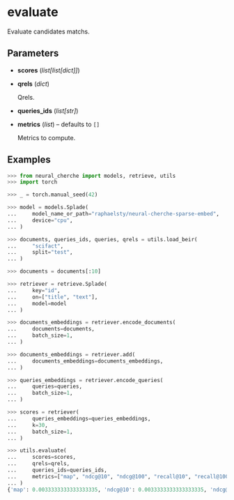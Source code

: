 # evaluate

Evaluate candidates matchs.



## Parameters

- **scores** (*list[list[dict]]*)

- **qrels** (*dict*)

    Qrels.

- **queries_ids** (*list[str]*)

- **metrics** (*list*) – defaults to `[]`

    Metrics to compute.



## Examples

```python
>>> from neural_cherche import models, retrieve, utils
>>> import torch

>>> _ = torch.manual_seed(42)

>>> model = models.Splade(
...     model_name_or_path="raphaelsty/neural-cherche-sparse-embed",
...     device="cpu",
... )

>>> documents, queries_ids, queries, qrels = utils.load_beir(
...     "scifact",
...     split="test",
... )

>>> documents = documents[:10]

>>> retriever = retrieve.Splade(
...     key="id",
...     on=["title", "text"],
...     model=model
... )

>>> documents_embeddings = retriever.encode_documents(
...     documents=documents,
...     batch_size=1,
... )

>>> documents_embeddings = retriever.add(
...     documents_embeddings=documents_embeddings,
... )

>>> queries_embeddings = retriever.encode_queries(
...     queries=queries,
...     batch_size=1,
... )

>>> scores = retriever(
...     queries_embeddings=queries_embeddings,
...     k=30,
...     batch_size=1,
... )

>>> utils.evaluate(
...     scores=scores,
...     qrels=qrels,
...     queries_ids=queries_ids,
...     metrics=["map", "ndcg@10", "ndcg@100", "recall@10", "recall@100"]
... )
{'map': 0.0033333333333333335, 'ndcg@10': 0.0033333333333333335, 'ndcg@100': 0.0033333333333333335, 'recall@10': 0.0033333333333333335, 'recall@100': 0.0033333333333333335}
```


